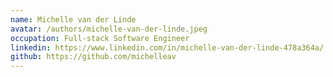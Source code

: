 ```yaml
---
name: Michelle van der Linde
avatar: /authors/michelle-van-der-linde.jpeg
occupation: Full-stack Software Engineer
linkedin: https://www.linkedin.com/in/michelle-van-der-linde-478a364a/
github: https://github.com/michelleav
---
```

